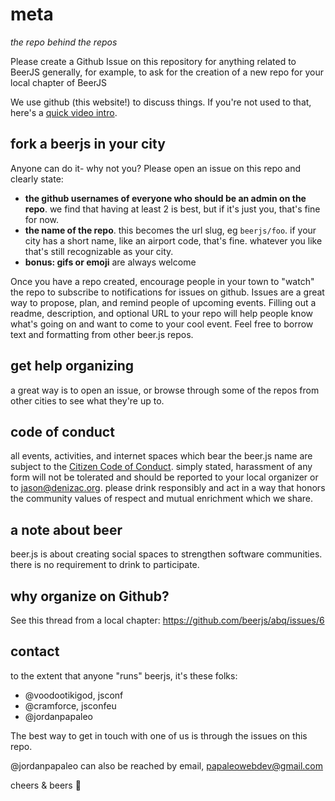 meta
====
*the repo behind the repos*


Please create a Github Issue on this repository for anything related to BeerJS generally,
for example, to ask for the creation of a new repo for your local chapter of BeerJS

We use github (this website!) to discuss things. If you're not used to that, here's a [quick video intro](https://www.youtube.com/watch?v=KlrJVSJRUN4).

## fork a beerjs in your city

Anyone can do it- why not you? Please open an issue on this repo and clearly state:
- **the github usernames of everyone who should be an admin on the repo**. we find that having at least 2 is best, but if it's just you, that's fine for now.
- **the name of the repo**. this becomes the url slug, eg `beerjs/foo`. if your city has a short name, like an airport code, that's fine. whatever you like that's still recognizable as your city.
- **bonus: gifs or emoji** are always welcome


Once you have a repo created, encourage people in your town to "watch" the repo to subscribe to notifications for issues on github. Issues are a great way to propose, plan, and remind people of upcoming events. Filling out a readme, description, and optional URL to your repo will help people know what's going on and want to come to your cool event. Feel free to borrow text and formatting from other beer.js repos.

## get help organizing

a great way is to open an issue, or browse through some of the repos from other cities to see what they're up to.

## code of conduct

all events, activities, and internet spaces which bear the beer.js name are subject to the [Citizen Code of Conduct](http://citizencodeofconduct.org/). simply stated, harassment of any form will not be tolerated and should be reported to your local organizer or to jason@denizac.org. please drink responsibly and act in a way that honors the community values of respect and mutual enrichment which we share.

## a note about beer

beer.js is about creating social spaces to strengthen software communities. there is no requirement to drink to participate.

## why organize on Github?
See this thread from a local chapter: https://github.com/beerjs/abq/issues/6

## contact

to the extent that anyone "runs" beerjs, it's these folks:

- @voodootikigod, jsconf
- @cramforce, jsconfeu
- @jordanpapaleo

The best way to get in touch with one of us is through the issues on this repo. 

@jordanpapaleo can also be reached by email, papaleowebdev@gmail.com

cheers & beers :beers:
